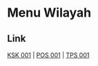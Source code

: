 # Menu Wilayah

## Link

[KSK 001](https://github.com/gigit-pemilu/pemilu-2024-99-luar-negeri/tree/main/pilpres/hitung-suara/sub/99-luar-negeri/sub/27-cape-town-afrika-selatan/sub/01-cape-town-afrika-selatan/sub/0001-cape-town-afrika-selatan/sub/003-ksk-001)
 | 
[POS 001](https://github.com/gigit-pemilu/pemilu-2024-99-luar-negeri/tree/main/pilpres/hitung-suara/sub/99-luar-negeri/sub/27-cape-town-afrika-selatan/sub/01-cape-town-afrika-selatan/sub/0001-cape-town-afrika-selatan/sub/001-pos-001)
 | 
[TPS 001](https://github.com/gigit-pemilu/pemilu-2024-99-luar-negeri/tree/main/pilpres/hitung-suara/sub/99-luar-negeri/sub/27-cape-town-afrika-selatan/sub/01-cape-town-afrika-selatan/sub/0001-cape-town-afrika-selatan/sub/002-tps-001)

